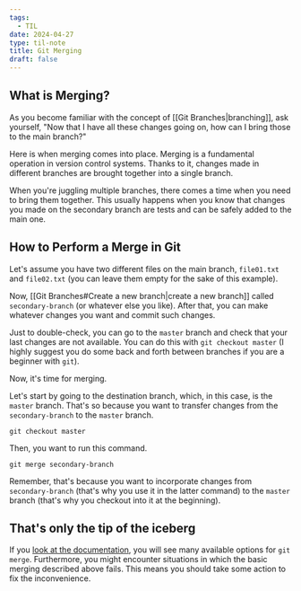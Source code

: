 ```yaml
---
tags:
  - TIL
date: 2024-04-27
type: til-note
title: Git Merging
draft: false
---
```

## What is Merging?

As you become familiar with the concept of [[Git Branches|branching]], ask yourself, "Now that I have all these changes going on, how can I bring those to the main branch?"

Here is when merging comes into place. Merging is a fundamental operation in version control systems. Thanks to it, changes made in different branches are brought together into a single branch.

When you're juggling multiple branches, there comes a time when you need to bring them together. This usually happens when you know that changes you made on the secondary branch are tests and can be safely added to the main one.

## How to Perform a Merge in Git

Let's assume you have two different files on the main branch, `file01.txt` and `file02.txt` (you can leave them empty for the sake of this example).

Now, [[Git Branches#Create a new branch|create a new branch]] called `secondary-branch` (or whatever else you like). After that, you can make whatever changes you want and commit such changes.

Just to double-check, you can go to the `master` branch and check that your last changes are not available. You can do this with `git checkout master` (I highly suggest you do some back and forth between branches if you are a beginner with `git`).

Now, it's time for merging.

Let's start by going to the destination branch, which, in this case, is the `master` branch. That's so because you want to transfer changes from the `secondary-branch` to the `master` branch. 

```terminal
git checkout master
```

Then, you want to run this command.

```terminal
git merge secondary-branch
```

Remember, that's because you want to incorporate changes from `secondary-branch` (that's why you use it in the latter command) to the `master` branch (that's why you checkout into it at the beginning).
## That's only the tip of the iceberg

If you [look at the documentation](https://git-scm.com/docs/git-merge), you will see many available options for `git merge`. Furthermore, you might encounter situations in which the basic merging described above fails. This means you should take some action to fix the inconvenience. 
